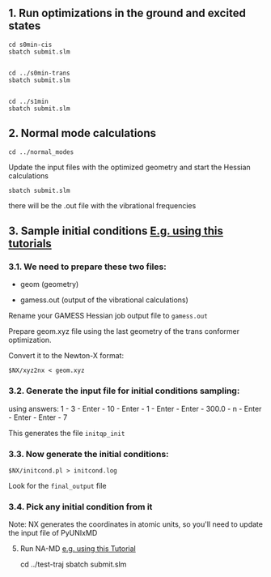 
## 1. Run optimizations in the ground and excited states

    cd s0min-cis
    sbatch submit.slm


    cd ../s0min-trans
    sbatch submit.slm

 
    cd ../s1min
    sbatch submit.slm


## 2. Normal mode calculations

    cd ../normal_modes

  Update the input files with the optimized geometry and start the Hessian calculations

    sbatch submit.slm

  there will be the .out file with the vibrational frequencies


## 3. Sample initial conditions [E.g. using this tutorials](https://vdv.dcf.mybluehost.me/nx/wp-content/uploads/2020/02/tutorial-2_2.pdf) 
   
### 3.1. We need to prepare these two files:

   - geom  (geometry)

   - gamess.out (output of the vibrational calculations)
  

   Rename your GAMESS Hessian job output file to `gamess.out`

   Prepare geom.xyz file using the last geometry of the trans conformer optimization. 

   Convert it to the Newton-X format:

    $NX/xyz2nx < geom.xyz
   

### 3.2.  Generate the input file for initial conditions sampling:

   using answers: 1 - 3 - Enter - 10 - Enter - 1 - Enter - Enter - 300.0 - n - Enter - Enter - Enter - 7

   This generates the file `initqp_init`
  

### 3.3. Now generate the initial conditions:

    $NX/initcond.pl > initcond.log

   Look for the `final_output` file

### 3.4. Pick any initial condition from it

   Note: NX generates the coordinates in atomic units, so you'll need to update the input file of PyUNIxMD


5. Run NA-MD [e.g. using this Tutorial](https://jkha-rtd-test.readthedocs.io/en/latest/objects/mqc/shxf.html)
   
     cd ../test-traj
     sbatch submit.slm

   
